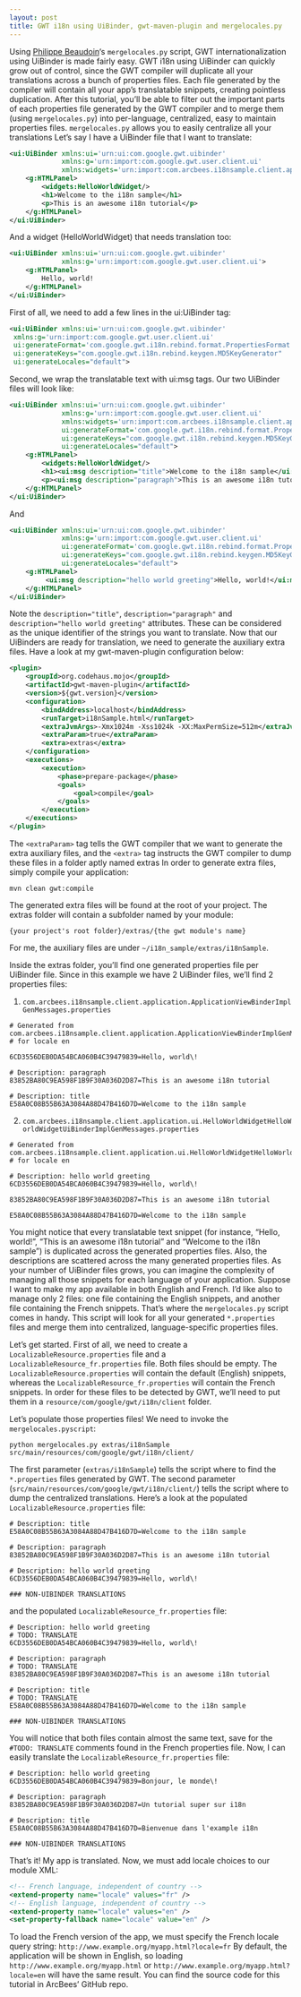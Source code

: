 ```yaml
---
layout: post
title: GWT i18n using UiBinder, gwt-maven-plugin and mergelocales.py
---
```


Using [Philippe Beaudoin](https://twitter.com/philbeaudoin)‘s `mergelocales.py` script, GWT internationalization using UiBinder is made fairly easy. GWT i18n using UiBinder can quickly grow out of control, since the GWT compiler will duplicate all your translations across a bunch of properties files. Each file generated by the compiler will contain all your app’s translatable snippets, creating pointless duplication.
After this tutorial, you’ll be able to filter out the important parts of each properties file generated by the GWT compiler and to merge them (using `mergelocales.py`) into per-language, centralized, easy to maintain properties files.
`mergelocales.py` allows you to easily centralize all your translations Let’s say I have a UiBinder file that I want to translate:

```xml
<ui:UiBinder xmlns:ui='urn:ui:com.google.gwt.uibinder'  
             xmlns:g='urn:import:com.google.gwt.user.client.ui'
             xmlns:widgets='urn:import:com.arcbees.i18nsample.client.application.ui'>
    <g:HTMLPanel>
        <widgets:HelloWorldWidget/>
        <h1>Welcome to the i18n sample</h1>
        <p>This is an awesome i18n tutorial</p>
    </g:HTMLPanel>
</ui:UiBinder>  
```

And a widget (HelloWorldWidget) that needs translation too:

```xml
<ui:UiBinder xmlns:ui='urn:ui:com.google.gwt.uibinder'  
             xmlns:g='urn:import:com.google.gwt.user.client.ui'>
    <g:HTMLPanel>
        Hello, world!
    </g:HTMLPanel>
</ui:UiBinder>  
```

First of all, we need to add a few lines in the ui:UiBinder tag:

```xml
<ui:UiBinder xmlns:ui='urn:ui:com.google.gwt.uibinder'  
 xmlns:g='urn:import:com.google.gwt.user.client.ui'
 ui:generateFormat='com.google.gwt.i18n.rebind.format.PropertiesFormat'
 ui:generateKeys="com.google.gwt.i18n.rebind.keygen.MD5KeyGenerator"
 ui:generateLocales="default">
```

Second, we wrap the translatable text with ui:msg tags. Our two UiBinder files will look like:

```xml
<ui:UiBinder xmlns:ui='urn:ui:com.google.gwt.uibinder'  
             xmlns:g='urn:import:com.google.gwt.user.client.ui'
             xmlns:widgets='urn:import:com.arcbees.i18nsample.client.application.ui'
             ui:generateFormat='com.google.gwt.i18n.rebind.format.PropertiesFormat'
             ui:generateKeys="com.google.gwt.i18n.rebind.keygen.MD5KeyGenerator"
             ui:generateLocales="default">
    <g:HTMLPanel>
        <widgets:HelloWorldWidget/>
        <h1><ui:msg description="title">Welcome to the i18n sample</ui:msg></h1>
        <p><ui:msg description="paragraph">This is an awesome i18n tutorial</ui:msg></p>
    </g:HTMLPanel>
</ui:UiBinder>  
```

And

```xml
<ui:UiBinder xmlns:ui='urn:ui:com.google.gwt.uibinder'  
             xmlns:g='urn:import:com.google.gwt.user.client.ui'
             ui:generateFormat='com.google.gwt.i18n.rebind.format.PropertiesFormat'
             ui:generateKeys="com.google.gwt.i18n.rebind.keygen.MD5KeyGenerator"
             ui:generateLocales="default">
    <g:HTMLPanel>
         <ui:msg description="hello world greeting">Hello, world!</ui:msg>
    </g:HTMLPanel>
</ui:UiBinder>  
```

Note the `description="title"`, `description="paragraph"` and `description="hello world greeting"` attributes. These can be considered as the unique identifier of the strings you want to translate.
Now that our UiBinders are ready for translation, we need to generate the auxiliary extra files. Have a look at my gwt-maven-plugin configuration below:

```xml
<plugin>  
    <groupId>org.codehaus.mojo</groupId>
    <artifactId>gwt-maven-plugin</artifactId>
    <version>${gwt.version}</version>
    <configuration>
        <bindAddress>localhost</bindAddress>
        <runTarget>i18nSample.html</runTarget>
        <extraJvmArgs>-Xmx1024m -Xss1024k -XX:MaxPermSize=512m</extraJvmArgs>
        <extraParam>true</extraParam>
        <extra>extras</extra>
    </configuration>
    <executions>
        <execution>
            <phase>prepare-package</phase>
            <goals>
                <goal>compile</goal>
            </goals>
        </execution>
    </executions>
</plugin>  
```

The `<extraParam>` tag tells the GWT compiler that we want to generate the extra auxiliary files, and the `<extra>` tag instructs the GWT compiler to dump these files in a folder aptly named extras
In order to generate extra files, simply compile your application:

```shell
mvn clean gwt:compile  
```

The generated extra files will be found at the root of your project. The extras folder will contain a subfolder named by your module:

```no-style
{your project's root folder}/extras/{the gwt module's name}
```

For me, the auxiliary files are under `~/i18n_sample/extras/i18nSample`.


Inside the extras folder, you’ll find one generated properties file per UiBinder file. Since in this example we have 2 UiBinder files, we’ll find 2 properties files:


1) `com.arcbees.i18nsample.client.application.ApplicationViewBinderImplGenMessages.properties`

```
# Generated from com.arcbees.i18nsample.client.application.ApplicationViewBinderImplGenMessages
# for locale en

6CD3556DEB0DA54BCA060B4C39479839=Hello, world\!

# Description: paragraph
83852BA80C9EA598F1B9F30A036D2D87=This is an awesome i18n tutorial

# Description: title
E58A0C08B55B63A3084A88D47B416D7D=Welcome to the i18n sample  
```

2) `com.arcbees.i18nsample.client.application.ui.HelloWorldWidgetHelloWorldWidgetUiBinderImplGenMessages.properties`


```
# Generated from com.arcbees.i18nsample.client.application.ui.HelloWorldWidgetHelloWorldWidgetUiBinderImplGenMessages
# for locale en

# Description: hello world greeting
6CD3556DEB0DA54BCA060B4C39479839=Hello, world\!

83852BA80C9EA598F1B9F30A036D2D87=This is an awesome i18n tutorial

E58A0C08B55B63A3084A88D47B416D7D=Welcome to the i18n sample  
```

You might notice that every translatable text snippet (for instance, “Hello, world!”, “This is an awesome i18n tutorial” and “Welcome to the i18n sample”) is duplicated across the generated properties files. Also, the descriptions are scattered across the many generated properties files. As your number of UiBinder files grows, you can imagine the complexity of managing all those snippets for each language of your application.
Suppose I want to make my app available in both English and French. I’d like also to manage only 2 files: one file containing the English snippets, and another file containing the French snippets. That’s where the `mergelocales.py` script comes in handy. This script will look for all your generated `*.properties` files and merge them into centralized, language-specific properties files.

Let’s get started. First of all, we need to create a `LocalizableResource.properties` file and a `LocalizableResource_fr.properties` file. Both files should be empty. The `LocalizableResource.properties` will contain the default (English) snippets, whereas the `LocalizableResource_fr.properties` will contain the French snippets. In order for these files to be detected by GWT, we’ll need to put them in a `resource/com/google/gwt/i18n/client` folder.

Let’s populate those properties files! We need to invoke the `mergelocales.pyscript`:

```shell
python mergelocales.py extras/i18nSample src/main/resources/com/google/gwt/i18n/client/  
```

The first parameter (`extras/i18nSample`) tells the script where to find the `*.properties` files generated by GWT. The second parameter (`src/main/resources/com/google/gwt/i18n/client/`) tells the script where to dump the centralized translations.
Here’s a look at the populated `LocalizableResource.properties` file:

```
# Description: title
E58A0C08B55B63A3084A88D47B416D7D=Welcome to the i18n sample

# Description: paragraph
83852BA80C9EA598F1B9F30A036D2D87=This is an awesome i18n tutorial

# Description: hello world greeting
6CD3556DEB0DA54BCA060B4C39479839=Hello, world\!

### NON-UIBINDER TRANSLATIONS
```

and the populated `LocalizableResource_fr.properties` file:

```
# Description: hello world greeting
# TODO: TRANSLATE
6CD3556DEB0DA54BCA060B4C39479839=Hello, world\!

# Description: paragraph
# TODO: TRANSLATE
83852BA80C9EA598F1B9F30A036D2D87=This is an awesome i18n tutorial

# Description: title
# TODO: TRANSLATE
E58A0C08B55B63A3084A88D47B416D7D=Welcome to the i18n sample

### NON-UIBINDER TRANSLATIONS
```

You will notice that both files contain almost the same text, save for the `#TODO: TRANSLATE` comments found in the French properties file. Now, I can easily translate the `LocalizableResource_fr.properties` file:


```
# Description: hello world greeting
6CD3556DEB0DA54BCA060B4C39479839=Bonjour, le monde\!

# Description: paragraph
83852BA80C9EA598F1B9F30A036D2D87=Un tutorial super sur i18n

# Description: title
E58A0C08B55B63A3084A88D47B416D7D=Bienvenue dans l'example i18n

### NON-UIBINDER TRANSLATIONS
```

That’s it! My app is translated. Now, we must add locale choices to our module XML:

```xml
<!-- French language, independent of country -->  
<extend-property name="locale" values="fr" />  
<!-- English language, independent of country -->  
<extend-property name="locale" values="en" />  
<set-property-fallback name="locale" value="en" />  
```

To load the French version of the app, we must specify the French locale query string: `http://www.example.org/myapp.html?locale=fr`
By default, the application will be shown in English, so loading `http://www.example.org/myapp.html` or `http://www.example.org/myapp.html?locale=en` will have the same result.
You can find the source code for this tutorial in ArcBees’ GitHub repo.
